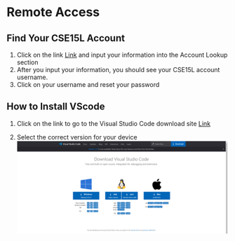 # **Remote Access**

## **Find Your CSE15L Account**
1) Click on the link [Link](https://sdacs.ucsd.edu/~icc/index.php) and input your information into the Account Lookup section
2) After you input your information, you should see your CSE15L account username.
3) Click on your username and reset your password 

## **How to Install VScode**
1) Click on the link to go to the Visual Studio Code download site [Link](https://code.visualstudio.com/Download)

3) Select the correct version for your device ![Image](https://github.com/jcaylao/Week1-Lab-Report/blob/main/vscodedownload.PNG)

